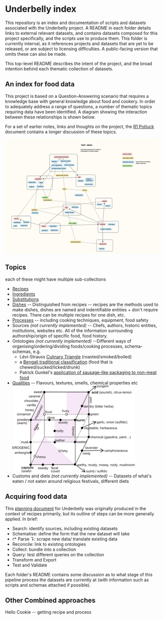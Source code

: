 # Underbelly index

This repository is an index and documentation of scripts and datasets associated with the Underbelly project. A README in each folder details links to external relevant datasets, and contains datasets composed for this project specifically, and the scripts use to produce them. This folder is currently internal, as it references projects and datasets that are yet to be released, or are subject to licensing difficulties. A public-facing version that omits these can also be made.

This top-level README describes the intent of the project, and the broad intention behind each thematic collection of datasets. 

## An index for food data

This project is based on a Question-Answering scenario that requires a knowledge base with general knowledge about food and cookery. In order to adequately address a range of questions, a number of thematic topics requiring data have been identified. A diagram showing the interaction between these relationships is shown below.

For a set of earlier notes, links and thoughts on the project, the [R1 Potluck](https://underlay.pubpub.org/pub/f34wfzv0/draft) document contains a longer discussion of these topics.

![](food-space.png)

## Topics
each of these might have multiple sub-collections

* [Recipes](./recipes)
* [Ingredients](./ingredients)
* [Substitutions](./substitutions)
* [Dishes](./dishes) -- Distinguished from recipes -- recipes are the methods used to make dishes, dishes are named and indentifiable entities + don't require recipes. There can be multiple recipes for one dish, etc.
* [Processes](./processes) -- including cooking techniques, equipment, food safety
* Sources *(not currently implemented)* -- Chefs, authors, historic entities, institutions, websites etc. All of the information surrounding authorship/origin of specific food, food history.
* Ontologies *(not currently implemented)* --Different ways of organising/ordering/dividing foods/cooking processes, schema-schemas, e.g.
	* Lévi-Strauss [Culinary Triangle](https://en.wikipedia.org/wiki/Culinary_triangle) (roasted/smoked/boiled)
	* a [Bengali traditional classification](https://www.sahapedia.org/our-food-their-food-historical-overview-of-the-bengali-platter) (food that is chewed/sucked/licked/drunk)
	* Patrick Gunkel's [application of sausage-like packaging to non-meat food](http://ideonomy.mit.edu/mapsandlists-set1/pic030.html)
* [Qualities](./quailities) -- Flavours, textures, smells, chemical properties etc
	<img src="./flavour-space.jpg" style="width:400px"/>
* Customs and diets *(not currently implemented)* -- Datasets of what's eaten / not eaten around religious festivals, different diets

## Acquiring food data

This [planning document](https://docs.google.com/document/d/19hgyiGOLv-phFP9_WSznHAlesQ1EAPeSjfLXYy489I8/edit#) for Underbelly was originally produced in the context of recipes primarily, but its outline of steps can be more generally applied. In brief:

* Search: identify sources, including existing datasets
* Schematise: define the form that the new dataset will take
* ↱ Parse ↴: scrape new data/ translate existing data
* Reconcile: link to existing ontologies
* Collect: bundle into a collection
* Query: test different queries on the collection
* Transform and Export
* Test and Validate

Each folder's README contains some discussion as to what stage of this pipeline process the datasets are currently at (with information such as scripts and schemas attached if possible).

## Other Combined approaches

Hello Cookie -- getting recipe and process

